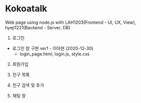 # Kokoatalk
Web page using node.js
with LAH1203(Frontend - UI, UX, View), hyeji1221(Backend - Server, DB)

1. 로그인
  - 로그인 창 구현 ver1 - 이아현 (2020-12-30)
    + login_page.html, login.js, style.css

2. 회원가입

3. 친구 목록

4. 친구 검색 및 추가

5. 채팅 창

